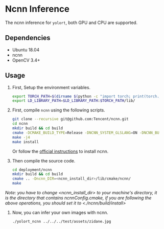 # Ncnn Inference

The ncnn inference for `yolort`, both GPU and CPU are supported.

## Dependencies

- Ubuntu 18.04
- ncnn
- OpenCV 3.4+

## Usage

1. First, Setup the environment variables.

   ```bash
   export TORCH_PATH=$(dirname $(python -c "import torch; print(torch.__file__)"))
   export LD_LIBRARY_PATH=$LD_LIBRARY_PATH:$TORCH_PATH/lib/
   ```

1. First, compile `ncnn` using the following scripts.

   ```bash
   git clone --recursive git@github.com:Tencent/ncnn.git
   cd ncnn
   mkdir build && cd build
   cmake -DCMAKE_BUILD_TYPE=Release -DNCNN_SYSTEM_GLSLANG=ON -DNCNN_BUILD_EXAMPLES=ON .. # Set -DNCNN_VULKAN=ON if you're using VULKAN
   make -j4
   make install
   ```

   Or follow the [official instructions](https://github.com/Tencent/ncnn/wiki/how-to-build) to install ncnn.

1. Then compile the source code.

   ```bash
   cd deployment/ncnn
   mkdir build && cd build
   cmake .. -Dncnn_DIR=<ncnn_install_dir>/lib/cmake/ncnn/
   make
   ```

_Note: you have to change \<ncnn_install_dir> to your machine's directory, it is the directory that contains ncnnConfig.cmake, if you are following the above operations, you should set it to \<./ncnn/build/install>_

1. Now, you can infer your own images with ncnn.

   ```bash
   ./yolort_ncnn ../../../test/assets/zidane.jpg
   ```
